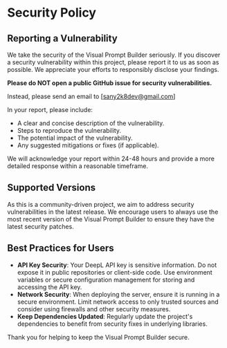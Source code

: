 # Security Policy

## Reporting a Vulnerability

We take the security of the Visual Prompt Builder seriously. If you discover a security vulnerability within this project, please report it to us as soon as possible. We appreciate your efforts to responsibly disclose your findings.

**Please do NOT open a public GitHub issue for security vulnerabilities.**

Instead, please send an email to [sany2k8dev@gmail.com]

In your report, please include:

*   A clear and concise description of the vulnerability.
*   Steps to reproduce the vulnerability.
*   The potential impact of the vulnerability.
*   Any suggested mitigations or fixes (if applicable).

We will acknowledge your report within 24-48 hours and provide a more detailed response within a reasonable timeframe.

## Supported Versions

As this is a community-driven project, we aim to address security vulnerabilities in the latest release. We encourage users to always use the most recent version of the Visual Prompt Builder to ensure they have the latest security patches.

## Best Practices for Users

*   **API Key Security**: Your DeepL API key is sensitive information. Do not expose it in public repositories or client-side code. Use environment variables or secure configuration management for storing and accessing the API key.
*   **Network Security**: When deploying the server, ensure it is running in a secure environment. Limit network access to only trusted sources and consider using firewalls and other security measures.
*   **Keep Dependencies Updated**: Regularly update the project's dependencies to benefit from security fixes in underlying libraries.

Thank you for helping to keep the Visual Prompt Builder secure. 
